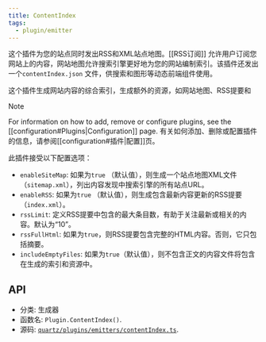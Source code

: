 ```yaml
---
title: ContentIndex
tags:
  - plugin/emitter
---
```


这个插件为您的站点同时发出RSS和XML站点地图。[[RSS订阅]] 允许用户订阅您网站上的内容，网站地图允许搜索引擎更好地为您的网站编制索引。该插件还发出一个`contentIndex.json` 文件，供搜索和图形等动态前端组件使用。

这个插件生成网站内容的综合索引，生成额外的资源，如网站地图、RSS提要和

> [!note]
> For information on how to add, remove or configure plugins, see the [[configuration#Plugins|Configuration]] page.
> 有关如何添加、删除或配置插件的信息，请参阅[[configuration#插件|配置]]页。

此插件接受以下配置选项：

- `enableSiteMap`: 如果为`true` （默认值），则生成一个站点地图XML文件（`sitemap.xml`），列出内容发现中搜索引擎的所有站点URL。
- `enableRSS`: 如果为`true` （默认值），则生成包含最新内容更新的RSS提要（`index.xml`）。
- `rssLimit`: 定义RSS提要中包含的最大条目数，有助于关注最新或相关的内容。默认为“10”。
- `rssFullHtml`: 如果为`true`，则RSS提要包含完整的HTML内容。否则，它只包括摘要。
- `includeEmptyFiles`: 如果为`true`（默认值），则不包含正文的内容文件将包含在生成的索引和资源中。

## API

- 分类: 生成器
- 函数名: `Plugin.ContentIndex()`.
- 源码: [`quartz/plugins/emitters/contentIndex.ts`](https://github.com/jackyzha0/quartz/blob/v4/quartz/plugins/emitters/contentIndex.ts).

